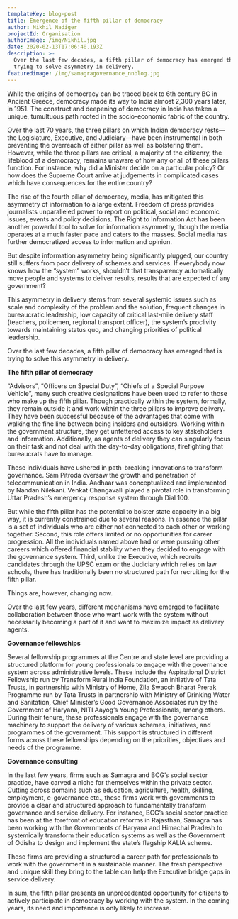 ```yaml
---
templateKey: blog-post
title: Emergence of the fifth pillar of democracy
author: Nikhil Nadiger
projectId: Organisation
authorImage: /img/Nikhil.jpg
date: 2020-02-13T17:06:40.193Z
description: >-
  Over the last few decades, a fifth pillar of democracy has emerged that is
  trying to solve asymmetry in delivery. 
featuredimage: /img/samagragovernance_nnblog.jpg
---
```

While the origins of democracy can be traced back to 6th century BC in Ancient Greece, democracy made its way to India almost 2,300 years later, in 1951. The construct and deepening of democracy in India has taken a unique, tumultuous path rooted in the socio-economic fabric of the country.

Over the last 70 years, the three pillars on which Indian democracy rests—the Legislature, Executive, and Judiciary—have been instrumental in both preventing the overreach of either pillar as well as bolstering them. However, while the three pillars are critical, a majority of the citizenry, the lifeblood of a democracy, remains unaware of how any or all of these pillars function. For instance, why did a Minister decide on a particular policy? Or how does the Supreme Court arrive at judgements in complicated cases which have consequences for the entire country? 

The rise of the fourth pillar of democracy, media, has mitigated this asymmetry of information to a large extent. Freedom of press provides journalists unparalleled power to report on political, social and economic issues, events and policy decisions. The Right to Information Act has been another powerful tool to solve for information asymmetry, though the media operates at a much faster pace and caters to the masses. Social media has further democratized access to information and opinion. 

But despite information asymmetry being significantly plugged, our country still suffers from poor delivery of schemes and services. If everybody now knows how the “system” works, shouldn’t that transparency automatically move people and systems to deliver results, results that are expected of any government? 

This asymmetry in delivery stems from several systemic issues such as scale and complexity of the problem and the solution, frequent changes in bureaucratic leadership, low capacity of critical last-mile delivery staff (teachers, policemen, regional transport officer), the system’s proclivity towards maintaining status quo, and changing priorities of political leadership.

Over the last few decades, a fifth pillar of democracy has emerged that is trying to solve this asymmetry in delivery. 

**The fifth pillar of democracy**

“Advisors”, “Officers on Special Duty”, “Chiefs of a Special Purpose Vehicle”, many such creative designations have been used to refer to those who make up the fifth pillar. Though practically within the system, formally, they remain outside it and work within the three pillars to improve delivery. They have been successful because of the advantages that come with walking the fine line between being insiders and outsiders. Working within the government structure, they get unfettered access to key stakeholders and information. Additionally, as agents of delivery they can singularly focus on their task and not deal with the day-to-day obligations, firefighting that bureaucrats have to manage.

These individuals have ushered in path-breaking innovations to transform governance. Sam Pitroda oversaw the growth and penetration of telecommunication in India. Aadhaar was conceptualized and implemented by Nandan Nilekani. Venkat Changavalli played a pivotal role in transforming Uttar Pradesh’s emergency response system through Dial 100. 

But while the fifth pillar has the potential to bolster state capacity in a big way, it is currently constrained due to several reasons. In essence the pillar is a set of individuals who are either not connected to each other or working together. Second, this role offers limited or no opportunities for career progression. All the individuals named above had or were pursuing other careers which offered financial stability when they decided to engage with the governance system. Third, unlike the Executive, which recruits candidates through the UPSC exam or the Judiciary which relies on law schools, there has traditionally been no structured path for recruiting for the fifth pillar. 

Things are, however, changing now.

Over the last few years, different mechanisms have emerged to facilitate collaboration between those who want work with the system without necessarily becoming a part of it and want to maximize impact as delivery agents. 

**Governance fellowships**

Several fellowship programmes at the Centre and state level are providing a structured platform for young professionals to engage with the governance system across administrative levels. These include the Aspirational District Fellowship run by Transform Rural India Foundation, an initiative of Tata Trusts, in partnership with Ministry of Home, Zila Swacch Bharat Prerak Programme run by Tata Trusts in partnership with Ministry of Drinking Water and Sanitation, Chief Minister’s Good Governance Associates run by the Government of Haryana, NITI Aayog’s Young Professionals, among others. During their tenure, these professionals engage with the governance machinery to support the delivery of various schemes, initiatives, and programmes of the government. This support is structured in different forms across these fellowships depending on the priorities, objectives and needs of the programme. 

**Governance consulting**

In the last few years, firms such as Samagra and BCG’s social sector practice, have carved a niche for themselves within the private sector. Cutting across domains such as education, agriculture, health, skilling, employment, e-governance etc., these firms work with governments to provide a clear and structured approach to fundamentally transform governance and service delivery. For instance, BCG’s social sector practice has been at the forefront of education reforms in Rajasthan, Samagra has been working with the Governments of Haryana and Himachal Pradesh to systemically transform their education systems as well as the Government of Odisha to design and implement the state’s flagship KALIA scheme.

These firms are providing a structured a career path for professionals to work with the government in a sustainable manner. The fresh perspective and unique skill they bring to the table can help the Executive bridge gaps in service delivery. 

In sum, the fifth pillar presents an unprecedented opportunity for citizens to actively participate in democracy by working with the system. In the coming years, its need and importance is only likely to increase.

